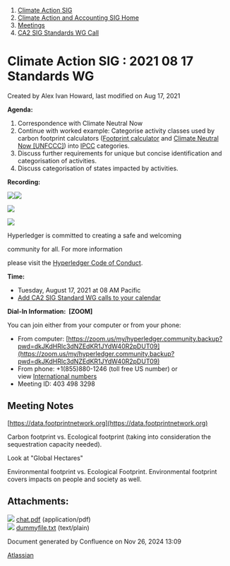 1. [Climate Action SIG](index.html)
2. [Climate Action and Accounting SIG Home](Climate-Action-and-Accounting-SIG-Home_19005445.html)
3. [Meetings](Meetings_19005583.html)
4. [CA2 SIG Standards WG Call](CA2-SIG-Standards-WG-Call_19007176.html)

# Climate Action SIG : 2021 08 17 Standards WG

Created by Alex Ivan Howard, last modified on Aug 17, 2021

**Agenda:**

1. Correspondence with Climate Neutral Now
2. Continue with worked example: Categorise activity classes used by carbon footprint calculators ([Footprint calculator](https://www.footprintcalculator.org/) and [Climate Neutral Now \[UNFCCC\]](https://offset.climateneutralnow.org/footprintcalc)) into [IPCC](https://www.ipcc-nggip.iges.or.jp/public/2006gl/pdf/1_Volume1/V1_8_Ch8_Reporting_Guidance.pdf) categories.
3. Discuss further requirements for unique but concise identification and categorisation of activities.
4. Discuss categorisation of states impacted by activities.

**Recording:**

[![](attachments/thumbnails/19008122/19008125)](attachments/19008122/19008125.pdf)![](plugins/servlet/confluence/placeholder/unknown-attachment)

![](https://wiki.hyperledger.org/download/attachments/29034696/Antitrustnotice.png?version=1&modificationDate=1581695654000&api=v2)

![](https://wiki.hyperledger.org/download/attachments/2392771/welcome.png?version=2&modificationDate=1572450107000&api=v2)

Hyperledger is committed to creating a safe and welcoming

community for all. For more information

please visit the [Hyperledger Code of Conduct](https://lf-hyperledger.atlassian.net/wiki/display/HYP/Hyperledger+Code+of+Conduct).

**Time:**

- Tuesday, August 17, 2021 at 08 AM Pacific
- [Add CA2 SIG Standard WG calls to your calendar](https://lists.hyperledger.org/g/climate-sig/ics/invite.ics?repeatid=36679)

**Dial-In Information:  \[ZOOM]**

You can join either from your computer or from your phone:

- From computer: [https://zoom.us/my/hyperledger.community.backup?pwd=dkJKdHRlc3dNZEdKR1JYdW40R2pDUT09](https://zoom.us/my/hyperledger.community.backup?pwd=dkJKdHRlc3dNZEdKR1JYdW40R2pDUT09)
- From phone: +1(855)880-1246 (toll free US number) or view [International numbers](https://zoom.us/u/bAaJoyznp)
- Meeting ID: 403 498 3298

## **Meeting Notes**

[https://data.footprintnetwork.org](https://data.footprintnetwork.org)

Carbon footprint vs. Ecological footprint (taking into consideration the sequestration capacity needed).

Look at "Global Hectares"

Environmental footprint vs. Ecological Footprint. Environmental footprint covers impacts on people and society as well. 

## Attachments:

![](images/icons/bullet_blue.gif) [chat.pdf](attachments/19008122/19008125.pdf) (application/pdf)  
![](images/icons/bullet_blue.gif) [dummyfile.txt](attachments/19008122/19008126.txt) (text/plain)

Document generated by Confluence on Nov 26, 2024 13:09

[Atlassian](http://www.atlassian.com/)
